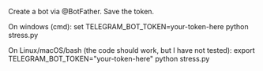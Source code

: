Create a bot via @BotFather.
Save the token.

On windows (cmd):
set TELEGRAM_BOT_TOKEN=your-token-here
python stress.py

On Linux/macOS/bash (the code should work, but I have not tested):
export TELEGRAM_BOT_TOKEN="your-token-here"
python stress.py
